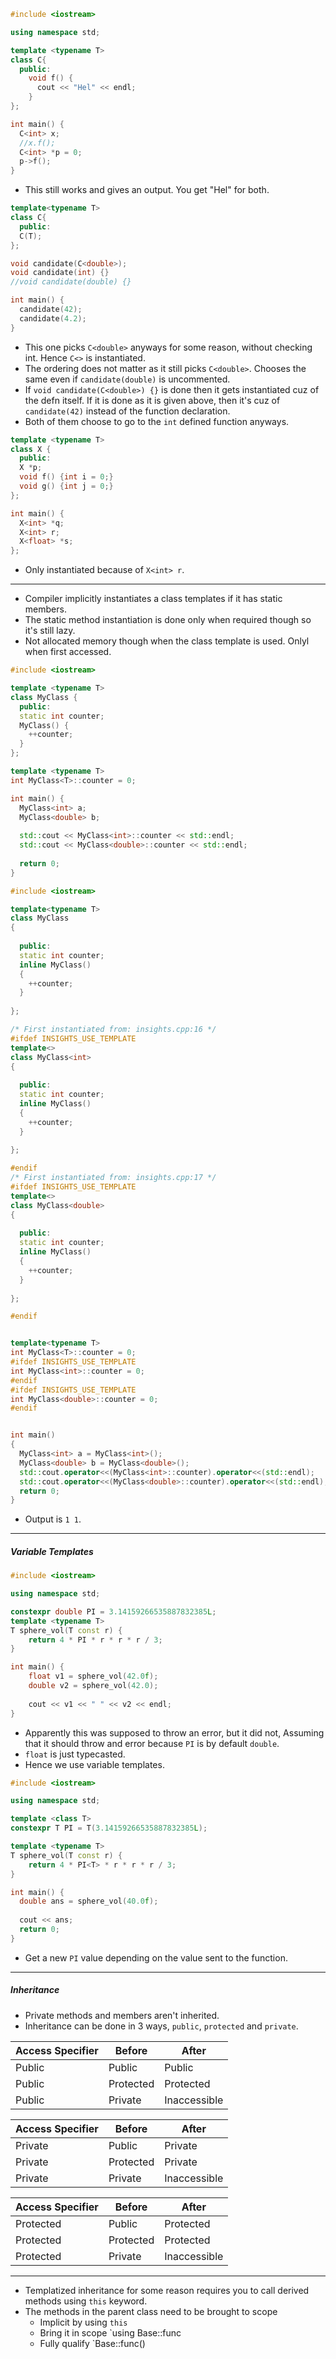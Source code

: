 ```cpp
#include <iostream>

using namespace std;

template <typename T>
class C{
  public:
    void f() {
      cout << "Hel" << endl;
    }
};

int main() {
  C<int> x;
  //x.f();
  C<int> *p = 0;
  p->f();
}
```

- This still works and gives an output. You get "Hel" for both.

```cpp
template<typename T>
class C{
  public:
  C(T);
};

void candidate(C<double>);
void candidate(int) {}
//void candidate(double) {}

int main() {
  candidate(42);
  candidate(4.2);
}
```

- This one picks `C<double>` anyways for some reason, without checking int. Hence `C<>` is instantiated.
- The ordering does not matter as it still picks `C<double>`. Chooses the same even if `candidate(double)` is uncommented.
- If `void candidate(C<double>) {}` is done then it gets instantiated cuz of the defn itself. If it is done as it is given above, then it's cuz of `candidate(42)` instead of the function declaration.
- Both of them choose to go to the `int` defined function anyways.

```cpp
template <typename T>
class X {
  public:
  X *p;
  void f() {int i = 0;}
  void g() {int j = 0;}
};

int main() {
  X<int> *q;
  X<int> r;
  X<float> *s;
};
```

- Only instantiated because of `X<int> r`.
---
- Compiler implicitly instantiates a class templates if it has static members.
- The static method instantiation is done only when required though so it's still lazy.
- Not allocated memory though when the class template is used. Onlyl when first accessed.

```cpp
#include <iostream>

template <typename T>
class MyClass {
  public:
  static int counter;
  MyClass() {
    ++counter;
  }
};

template <typename T>
int MyClass<T>::counter = 0;

int main() {
  MyClass<int> a;
  MyClass<double> b;
  
  std::cout << MyClass<int>::counter << std::endl;
  std::cout << MyClass<double>::counter << std::endl;
  
  return 0;
}
```

```cpp
#include <iostream>

template<typename T>
class MyClass
{
  
  public: 
  static int counter;
  inline MyClass()
  {
    ++counter;
  }
  
};

/* First instantiated from: insights.cpp:16 */
#ifdef INSIGHTS_USE_TEMPLATE
template<>
class MyClass<int>
{
  
  public: 
  static int counter;
  inline MyClass()
  {
    ++counter;
  }
  
};

#endif
/* First instantiated from: insights.cpp:17 */
#ifdef INSIGHTS_USE_TEMPLATE
template<>
class MyClass<double>
{
  
  public: 
  static int counter;
  inline MyClass()
  {
    ++counter;
  }
  
};

#endif


template<typename T>
int MyClass<T>::counter = 0;
#ifdef INSIGHTS_USE_TEMPLATE
int MyClass<int>::counter = 0;
#endif
#ifdef INSIGHTS_USE_TEMPLATE
int MyClass<double>::counter = 0;
#endif


int main()
{
  MyClass<int> a = MyClass<int>();
  MyClass<double> b = MyClass<double>();
  std::cout.operator<<(MyClass<int>::counter).operator<<(std::endl);
  std::cout.operator<<(MyClass<double>::counter).operator<<(std::endl);
  return 0;
}
```

- Output is `1 1`.

--- 
##### Variable Templates

```cpp
#include <iostream>

using namespace std;

constexpr double PI = 3.14159266535887832385L;
template <typename T>
T sphere_vol(T const r) {
    return 4 * PI * r * r * r / 3;
}

int main() {
    float v1 = sphere_vol(42.0f);
    double v2 = sphere_vol(42.0);
    
    cout << v1 << " " << v2 << endl;
}
```

- Apparently this was supposed to throw an error, but it did not, Assuming that it should throw and error because `PI` is by default `double`.
- `float` is just typecasted.
- Hence we use variable templates.
```cpp
#include <iostream>

using namespace std;

template <class T>
constexpr T PI = T(3.14159266535887832385L);

template <typename T>
T sphere_vol(T const r) {
    return 4 * PI<T> * r * r * r / 3;
}

int main() {
  double ans = sphere_vol(40.0f);
  
  cout << ans;
  return 0;
}
```

- Get a new `PI` value depending on the value sent to the function.

---

##### Inheritance

- Private methods and members aren't inherited.
- Inheritance can be done in 3 ways, `public`, `protected` and `private`.

|Access Specifier|Before|After|
|--|--|--|
|Public|Public|Public|
|Public|Protected|Protected|
|Public|Private|Inaccessible|

|Access Specifier|Before|After|
|--|--|--|
|Private|Public|Private|
|Private|Protected|Private|
|Private|Private|Inaccessible|

|Access Specifier|Before|After|
|--|--|--|
|Protected|Public|Protected|
|Protected|Protected|Protected|
|Protected|Private|Inaccessible|

---

- Templatized inheritance for some reason requires you to call derived methods using `this` keyword.
- The methods in the parent class need to be brought to scope
    - Implicit by using `this`
    - Bring it in scope `using Base<T>::func
    - Fully qualify `Base<T>::func()
